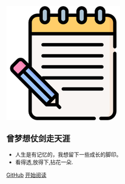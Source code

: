 <img src="images/pencil.png" width="300" height="300" />

## 曾梦想仗剑走天涯

- 人生是有记忆的，我想留下一些成长的脚印。
- 看得透,放得下,拈花一朵.


[GitHub](https://github.com/zhoujingfighting/boke)
[开始阅读](README.md)
